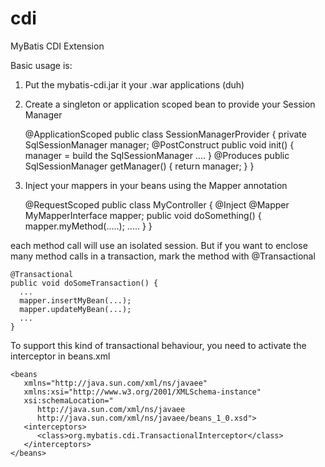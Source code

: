 cdi
===

MyBatis CDI Extension

Basic usage is:

1. Put the mybatis-cdi.jar it your .war applications (duh)
2. Create a singleton or application scoped bean to provide your Session Manager

	@ApplicationScoped
	public class SessionManagerProvider {
		private SqlSessionManager manager;
		@PostConstruct
		public void init() {
			manager = build the SqlSessionManager ....
		}
		@Produces
		public SqlSessionManager getManager() {
			return manager;
		}
	}

3. Inject your mappers in your beans using the Mapper annotation

     @RequestScoped
     public class MyController {
       @Inject @Mapper
       MyMapperInterface mapper;
       public void doSomething() {
         mapper.myMethod(.....);
         .....
       }
     }

each method call will use an isolated session. But if you want to enclose many method calls in a transaction, mark the method with @Transactional

    @Transactional
    public void doSomeTransaction() {
      ...
      mapper.insertMyBean(...);
      mapper.updateMyBean(...);
      ...  
    }

To support this kind of transactional behaviour, you need to activate the interceptor in beans.xml

    <beans
       xmlns="http://java.sun.com/xml/ns/javaee"
       xmlns:xsi="http://www.w3.org/2001/XMLSchema-instance"
       xsi:schemaLocation="
          http://java.sun.com/xml/ns/javaee
          http://java.sun.com/xml/ns/javaee/beans_1_0.xsd">
       <interceptors>
          <class>org.mybatis.cdi.TransactionalInterceptor</class>
       </interceptors>
    </beans>

